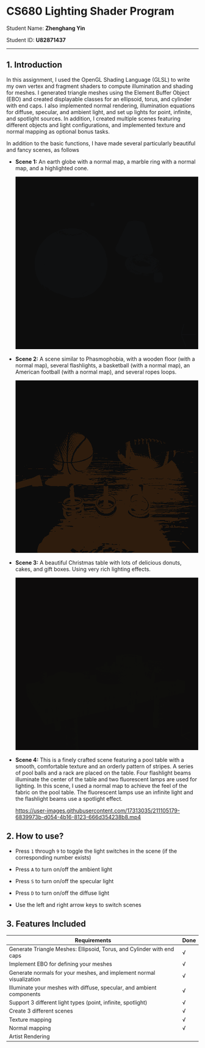# CS680 Lighting Shader Program

Student Name: **Zhenghang Yin**

Student ID: **U82871437**

***

## 1. Introduction

In this assignment, I used the OpenGL Shading Language (GLSL) to write my own vertex and fragment shaders to compute illumination and shading for meshes. I generated triangle meshes using the Element Buffer Object (EBO) and created displayable classes for an ellipsoid, torus, and cylinder with end caps. I also implemented normal rendering, illumination equations for diffuse, specular, and ambient light, and set up lights for point, infinite, and spotlight sources. In addition, I created multiple scenes featuring different objects and light configurations, and implemented texture and normal mapping as optional bonus tasks.

In addition to the basic functions, I have made several particularly beautiful and fancy scenes, as follows

*   **Scene 1:** An earth globe with a normal map, a marble ring with a normal map, and a highlighted cone.

    ![](image/scene1.gif)

*   **Scene 2:** A scene similar to Phasmophobia, with a wooden floor (with a normal map), several flashlights, a basketball (with a normal map), an American football (with a normal map), and several ropes loops.

    ![](image/scene2.gif)

*   **Scene 3:** A beautiful Christmas table with lots of delicious donuts, cakes, and gift boxes. Using very rich lighting effects.

    ![](image/scene3.gif)

*   **Scene 4:** This is a finely crafted scene featuring a pool table with a smooth, comfortable texture and an orderly pattern of stripes. A series of pool balls and a rack are placed on the table. Four flashlight beams illuminate the center of the table and two fluorescent lamps are used for lighting. In this scene, I used a normal map to achieve the feel of the fabric on the pool table. The fluorescent lamps use an infinite light and the flashlight beams use a spotlight effect.

    https://user-images.githubusercontent.com/17313035/211105179-6839973b-d054-4b16-8123-666d354238b8.mp4

## 2. How to use?

*   Press `1` through `9` to toggle the light switches in the scene (if the corresponding number exists)

*   Press `A` to turn on/off the ambient light

*   Press `S` to turn on/off the specular light

*   Press `D` to turn on/off the diffuse light

*   Use the left and right arrow keys to switch scenes

## 3. Features Included

| Requirements                                                           | Done |
| ---------------------------------------------------------------------- | ---- |
| Generate Triangle Meshes: Ellipsoid, Torus, and Cylinder with end caps | √    |
| Implement EBO for defining your meshes                                 | √    |
| Generate normals for your meshes, and implement normal visualization   | √    |
| Illuminate your meshes with diffuse, specular, and ambient components  | √    |
| Support 3 different light types (point, infinite, spotlight)           | √    |
| Create 3 different scenes                                              | √    |
| Texture mapping                                                        | √    |
| Normal mapping                                                         | √    |
| Artist Rendering                                                       |      |
